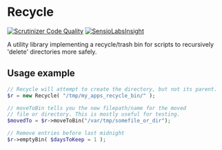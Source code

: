 # Recycle

[![Scrutinizer Code Quality](https://scrutinizer-ci.com/g/patternseek/recycle/badges/quality-score.png?b=master)](https://scrutinizer-ci.com/g/patternseek/recycle/?branch=master) [![SensioLabsInsight](https://insight.sensiolabs.com/projects/e125c475-0221-419d-90a7-7f6e6db2ed48/mini.png)](https://insight.sensiolabs.com/projects/e125c475-0221-419d-90a7-7f6e6db2ed48)

A utility library implementing a recycle/trash bin for scripts to recursively 'delete' directories more safely.

## Usage example

```php
// Recycle will attempt to create the directory, but not its parent.
$r = new Recycle( "/tmp/my_apps_recycle_bin/" );

// moveToBin tells you the new filepath/name for the moved
// file or directory. This is mostly useful for testing.
$movedTo = $r->moveToBin("/var/tmp/somefile_or_dir");

// Remove entries before last midnight
$r->emptyBin( $daysToKeep = 1 );

```
